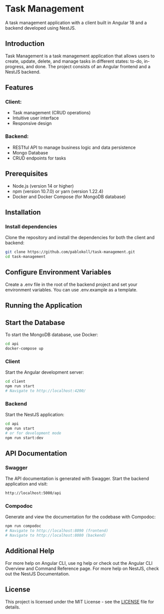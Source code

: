 # Task Management

A task management application with a client built in Angular 18 and a backend developed using NestJS.

## Introduction

Task Management is a task management application that allows users to create, update, delete, and manage tasks in different states: to-do, in-progress, and done. The project consists of an Angular frontend and a NestJS backend.

## Features

### Client:

- Task management (CRUD operations)
- Intuitive user interface
- Responsive design

### Backend:

- RESTful API to manage business logic and data persistence
- Mongo Database
- CRUD endpoints for tasks


## Prerequisites

- Node.js (version 14 or higher)
- npm (version 10.7.0) or yarn (version 1.22.4)
- Docker and Docker Compose (for MongoDB database)

## Installation
### Install dependencies

Clone the repository and install the dependencies for both the client and backend:

```bash
git clone https://github.com/pablokoll/task-management.git
cd task-management

```

## Configure Environment Variables

Create a .env file in the root of the backend project and set your environment variables. You can use .env.example as a template.

## Running the Application

## Start the Database
To start the MongoDB database, use Docker:
```bash
cd api
docker-compose up

```

### Client
Start the Angular development server:
```bash
cd client
npm run start
# Navigate to http://localhost:4200/

```

### Backend
Start the NestJS application:
```bash
cd api
npm run start
# or for development mode
npm run start:dev

```

## API Documentation

### Swagger
The API documentation is generated with Swagger. Start the backend application and visit:
```bash
http://localhost:5000/api

```

### Compodoc
Generate and view the documentation for the codebase with Compodoc:
```bash
npm run compodoc
# Navigate to http://localhost:8090 (frontend)
# Navigate to http://localhost:8080 (backend)

```

## Additional Help

For more help on Angular CLI, use ng help or check out the Angular CLI Overview and Command Reference page. For more help on NestJS, check out the NestJS Documentation.

## License

This project is licensed under the MIT License - see the [LICENSE](LICENSE) file for details.
